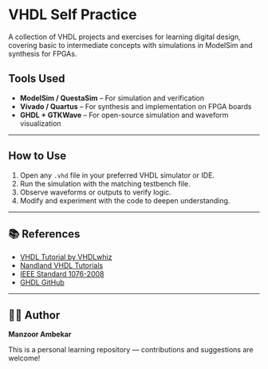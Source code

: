 # VHDL Self Practice

A collection of VHDL projects and exercises for learning digital design, covering basic to intermediate concepts with simulations in ModelSim and synthesis for FPGAs.

## Tools Used

- **ModelSim / QuestaSim** – For simulation and verification
- **Vivado / Quartus** – For synthesis and implementation on FPGA boards
- **GHDL + GTKWave** – For open-source simulation and waveform visualization

---

## How to Use

1. Open any `.vhd` file in your preferred VHDL simulator or IDE.
2. Run the simulation with the matching testbench file.
3. Observe waveforms or outputs to verify logic.
4. Modify and experiment with the code to deepen understanding.

---

## 📚 References

- [VHDL Tutorial by VHDLwhiz](https://vhdlwhiz.com/)
- [Nandland VHDL Tutorials](https://www.nandland.com/vhdl/)
- [IEEE Standard 1076-2008](https://standards.ieee.org/standard/1076-2008.html)
- [GHDL GitHub](https://github.com/ghdl/ghdl)

---

## 👨‍💻 Author

**Manzoor Ambekar**

This is a personal learning repository — contributions and suggestions are welcome!

